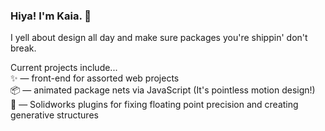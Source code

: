### Hiya! I'm Kaia. 👋
  
I yell about design all day and make sure packages you're shippin' don't break.
  
Current projects include...  
✨ — front-end for assorted web projects  
📦 — animated package nets via JavaScript (It's pointless motion design!)  
📐 — Solidworks plugins for fixing floating point precision and creating generative structures

<!-- DEFAULT README

### Hi there 👋
**kaiama/kaiama** is a ✨ _special_ ✨ repository because its `README.md` (this file) appears on your GitHub profile.

Here are some ideas to get you started:

- 🔭 I’m currently working on ...
- 🌱 I’m currently learning ...
- 👯 I’m looking to collaborate on ...
- 🤔 I’m looking for help with ...
- 💬 Ask me about ...
- 📫 How to reach me: ...
- 😄 Pronouns: ...
- ⚡ Fun fact: ...-->
